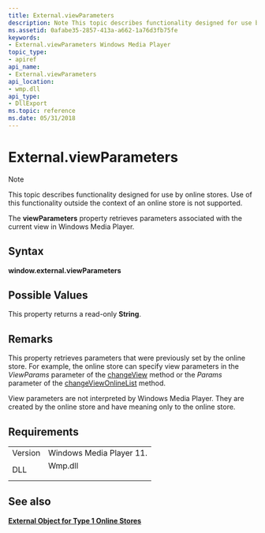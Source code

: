 ```yaml
---
title: External.viewParameters
description: Note This topic describes functionality designed for use by online stores.
ms.assetid: 0afabe35-2857-413a-a662-1a76d3fb75fe
keywords:
- External.viewParameters Windows Media Player
topic_type:
- apiref
api_name:
- External.viewParameters
api_location:
- wmp.dll
api_type:
- DllExport
ms.topic: reference
ms.date: 05/31/2018
---
```


# External.viewParameters

> [!Note]  
> This topic describes functionality designed for use by online stores. Use of this functionality outside the context of an online store is not supported.

 

The **viewParameters** property retrieves parameters associated with the current view in Windows Media Player.

## Syntax

**window.external.viewParameters**

## Possible Values

This property returns a read-only **String**.

## Remarks

This property retrieves parameters that were previously set by the online store. For example, the online store can specify view parameters in the *ViewParams* parameter of the [changeView](external-changeview.md) method or the *Params* parameter of the [changeViewOnlineList](external-changeviewonlinelist.md) method.

View parameters are not interpreted by Windows Media Player. They are created by the online store and have meaning only to the online store.

## Requirements



|                    |                                                                                    |
|--------------------|------------------------------------------------------------------------------------|
| Version<br/> | Windows Media Player 11.<br/>                                                |
| DLL<br/>     | <dl> <dt>Wmp.dll</dt> </dl> |



## See also

<dl> <dt>

[**External Object for Type 1 Online Stores**](external-object-for-type-1-online-stores.md)
</dt> </dl>

 

 





